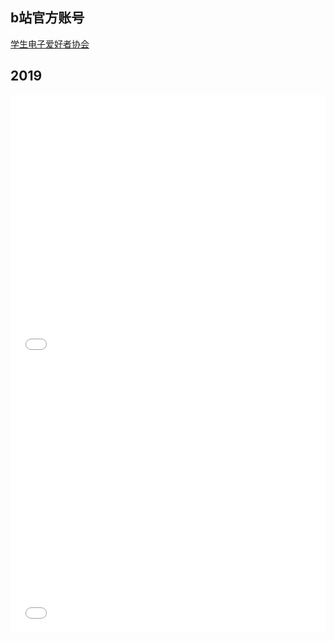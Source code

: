 ## b站官方账号

[学生电子爱好者协会](https://space.bilibili.com/501106884?spm_id_from=333.788.b_765f7570696e666f.2)

## 2019

<iframe src="//player.bilibili.com/player.html?aid=69078995&cid=119811048&page=1&as_wide=1&high_quality=1&danmaku=" scrolling="no" border="0" frameborder="no" framespacing="0" allowfullscreen="true" style="width: 640px; height: 430px; max-width: 100%"> </iframe>

<iframe src="//player.bilibili.com/player.html?aid=67726528&cid=117401057&page=1&as_wide=1&high_quality=1&danmaku=" scrolling="no" border="0" frameborder="no" framespacing="0" allowfullscreen="true" style="width: 640px; height: 430px; max-width: 100%"> </iframe>


